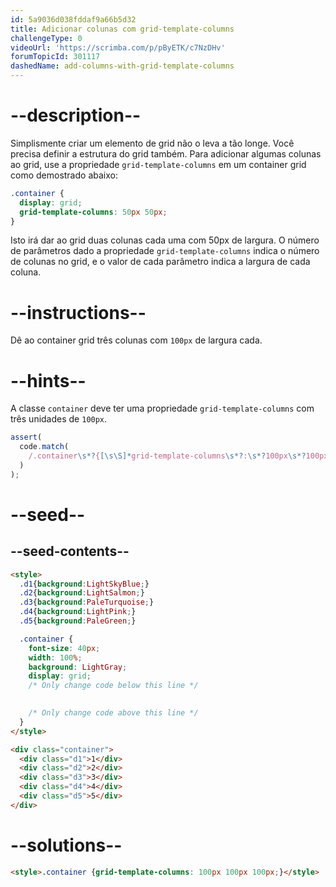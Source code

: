 ```yaml
---
id: 5a9036d038fddaf9a66b5d32
title: Adicionar colunas com grid-template-columns
challengeType: 0
videoUrl: 'https://scrimba.com/p/pByETK/c7NzDHv'
forumTopicId: 301117
dashedName: add-columns-with-grid-template-columns
---
```


# --description--

Simplismente criar um elemento de grid não o leva a tão longe. Você precisa definir a estrutura do grid também. Para adicionar algumas colunas ao grid, use a propriedade `grid-template-columns` em um container grid como demostrado abaixo:

```css
.container {
  display: grid;
  grid-template-columns: 50px 50px;
}
```

Isto irá dar ao grid duas colunas cada uma com 50px de largura. O número de parâmetros dado a propriedade `grid-template-columns` indica o número de colunas no grid, e o valor de cada parâmetro indica a largura de cada coluna. 

# --instructions--

Dê ao container grid três colunas com `100px` de largura cada.

# --hints--

A classe `container` deve ter uma propriedade `grid-template-columns` com três unidades de `100px`.

```js
assert(
  code.match(
    /.container\s*?{[\s\S]*grid-template-columns\s*?:\s*?100px\s*?100px\s*?100px\s*?;[\s\S]*}/gi
  )
);
```

# --seed--

## --seed-contents--

```html
<style>
  .d1{background:LightSkyBlue;}
  .d2{background:LightSalmon;}
  .d3{background:PaleTurquoise;}
  .d4{background:LightPink;}
  .d5{background:PaleGreen;}

  .container {
    font-size: 40px;
    width: 100%;
    background: LightGray;
    display: grid;
    /* Only change code below this line */

    
    /* Only change code above this line */
  }
</style>

<div class="container">
  <div class="d1">1</div>
  <div class="d2">2</div>
  <div class="d3">3</div>
  <div class="d4">4</div>
  <div class="d5">5</div>
</div>
```

# --solutions--

```html
<style>.container {grid-template-columns: 100px 100px 100px;}</style>
```
